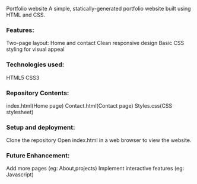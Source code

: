 Portfolio website
   A simple, statically-generated portfolio website built using HTML and CSS.

### Features:
Two-page layout: Home and contact
Clean responsive design
Basic CSS styling for visual appeal

### Technologies used:
HTML5
CSS3

### Repository Contents:
index.html(Home page)
Contact.html(Contact page)
Styles.css(CSS stylesheet)

### Setup and deployment:
  Clone the repository
  Open index.html in a web browser to view the website.

### Future Enhancement:
Add more pages (eg: About,projects)
Implement interactive features (eg: Javascript)

